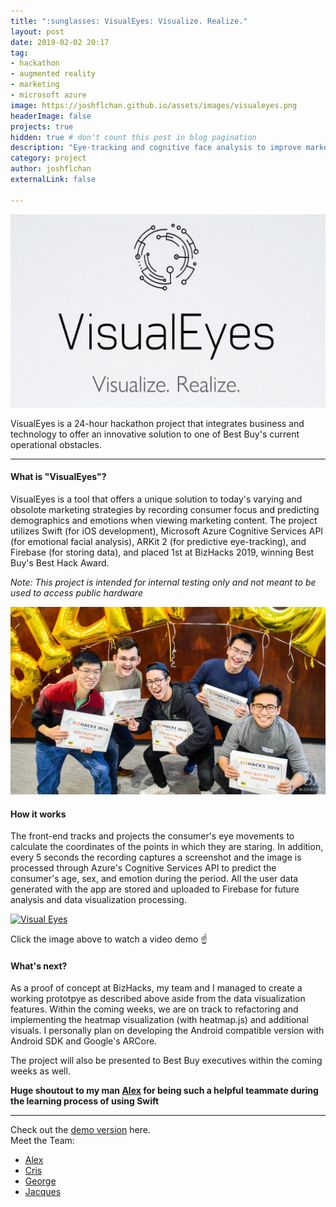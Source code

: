 ```yaml
---
title: ":sunglasses: VisualEyes: Visualize. Realize."
layout: post
date: 2019-02-02 20:17
tag:
- hackathon
- augmented reality
- marketing
- microsoft azure
image: https://joshflchan.github.io/assets/images/visualeyes.png
headerImage: false
projects: true
hidden: true # don't count this post in blog pagination
description: "Eye-tracking and cognitive face analysis to improve marketing"
category: project
author: joshflchan
externalLink: false

---
```

![Screenshot](https://raw.githubusercontent.com/joshflchan/joshflchan.github.io/master/assets/images/visualeyes.png)

VisualEyes is a 24-hour hackathon project that integrates business and technology to offer an innovative solution to
one of Best Buy's current operational obstacles.

---

#### What is "VisualEyes"?
VisualEyes is a tool that offers a unique solution to today's varying and obsolote marketing strategies by recording
consumer focus and predicting demographics and emotions when viewing marketing content. The project utilizes
Swift (for iOS development), Microsoft Azure Cognitive Services API (for emotional facial analysis), ARKit 2 (for predictive eye-tracking), and Firebase (for storing data), and placed 1st at BizHacks 2019, winning Best Buy's Best Hack Award.

*Note: This project is intended for internal testing only and not meant to be used to access public hardware*

![Screenshot](https://raw.githubusercontent.com/joshflchan/joshflchan.github.io/master/assets/images/bizhacks_group.jpg)

#### How it works
The front-end tracks and projects the consumer's eye movements to calculate the coordinates of the points in which they are
staring. In addition, every 5 seconds the recording captures a screenshot and the image is processed through Azure's Cognitive
Services API to predict the consumer's age, sex, and emotion during the period. All the user data generated with the app are stored and uploaded to Firebase for future analysis and data visualization processing.

[![Visual Eyes](https://img.youtube.com/vi/dHPioO0KVxE/0.jpg)](https://www.youtube.com/watch?v=dHPioO0KVxE)

Click the image above to watch a video demo :point_up:

#### What's next?

As a proof of concept at BizHacks, my team and I managed to create a working prototpye as described above aside from the
data visualization features. Within the coming weeks, we are on track to refactoring and implementing the heatmap visualization (with heatmap.js) and additional visuals. I personally plan on developing the Android compatible version with Android SDK and Google's ARCore.

The project will also be presented to Best Buy executives within the coming weeks as well.

**Huge shoutout to my man [Alex](https://github.com/superzzp) for being such a helpful teammate during the learning process
of using Swift**

---
Check out the [demo version](https://github.com/joshflchan/Visual-Eye-BizHacks) here.  
Meet the Team:
- [Alex](https://www.linkedin.com/in/alex-zhang-bucs/)
- [Cris](https://www.linkedin.com/in/cristianmihailescu/)
- [George](https://www.linkedin.com/in/georgexu-/)
- [Jacques](https://www.linkedin.com/in/jacqueschen1/)
